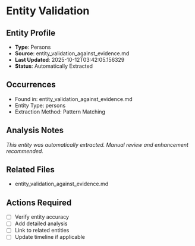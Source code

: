 # Entity Validation

## Entity Profile
- **Type**: Persons
- **Source**: entity_validation_against_evidence.md
- **Last Updated**: 2025-10-12T03:42:05.156329
- **Status**: Automatically Extracted

## Occurrences
- Found in: entity_validation_against_evidence.md
- Entity Type: persons
- Extraction Method: Pattern Matching

## Analysis Notes
*This entity was automatically extracted. Manual review and enhancement recommended.*

## Related Files
- entity_validation_against_evidence.md

## Actions Required
- [ ] Verify entity accuracy
- [ ] Add detailed analysis
- [ ] Link to related entities
- [ ] Update timeline if applicable
